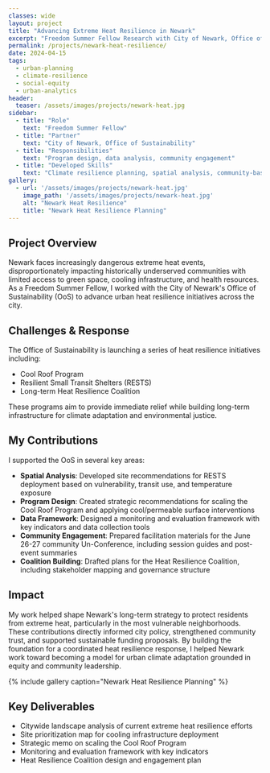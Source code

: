 ```yaml
---
classes: wide
layout: project
title: "Advancing Extreme Heat Resilience in Newark"
excerpt: "Freedom Summer Fellow Research with City of Newark, Office of Sustainability"
permalink: /projects/newark-heat-resilience/
date: 2024-04-15
tags:
  - urban-planning
  - climate-resilience
  - social-equity
  - urban-analytics
header:
  teaser: /assets/images/projects/newark-heat.jpg
sidebar:
  - title: "Role"
    text: "Freedom Summer Fellow"
  - title: "Partner"
    text: "City of Newark, Office of Sustainability"
  - title: "Responsibilities"
    text: "Program design, data analysis, community engagement"
  - title: "Developed Skills"
    text: "Climate resilience planning, spatial analysis, community-based research"
gallery:
  - url: '/assets/images/projects/newark-heat.jpg'
    image_path: '/assets/images/projects/newark-heat.jpg'
    alt: "Newark Heat Resilience"
    title: "Newark Heat Resilience Planning"
---
```


## Project Overview

Newark faces increasingly dangerous extreme heat events, disproportionately impacting historically underserved communities with limited access to green space, cooling infrastructure, and health resources. As a Freedom Summer Fellow, I worked with the City of Newark's Office of Sustainability (OoS) to advance urban heat resilience initiatives across the city.

## Challenges & Response

The Office of Sustainability is launching a series of heat resilience initiatives including:
- Cool Roof Program
- Resilient Small Transit Shelters (RESTS)
- Long-term Heat Resilience Coalition

These programs aim to provide immediate relief while building long-term infrastructure for climate adaptation and environmental justice.

## My Contributions

I supported the OoS in several key areas:

- **Spatial Analysis**: Developed site recommendations for RESTS deployment based on vulnerability, transit use, and temperature exposure
- **Program Design**: Created strategic recommendations for scaling the Cool Roof Program and applying cool/permeable surface interventions
- **Data Framework**: Designed a monitoring and evaluation framework with key indicators and data collection tools
- **Community Engagement**: Prepared facilitation materials for the June 26-27 community Un-Conference, including session guides and post-event summaries
- **Coalition Building**: Drafted plans for the Heat Resilience Coalition, including stakeholder mapping and governance structure

## Impact

My work helped shape Newark's long-term strategy to protect residents from extreme heat, particularly in the most vulnerable neighborhoods. These contributions directly informed city policy, strengthened community trust, and supported sustainable funding proposals. By building the foundation for a coordinated heat resilience response, I helped Newark work toward becoming a model for urban climate adaptation grounded in equity and community leadership.

{% include gallery caption="Newark Heat Resilience Planning" %}

## Key Deliverables

- Citywide landscape analysis of current extreme heat resilience efforts
- Site prioritization map for cooling infrastructure deployment
- Strategic memo on scaling the Cool Roof Program
- Monitoring and evaluation framework with key indicators
- Heat Resilience Coalition design and engagement plan 
